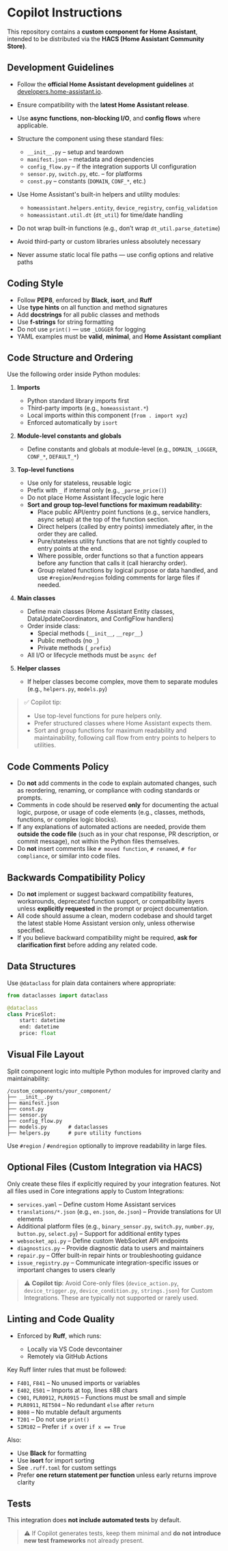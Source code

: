 # Copilot Instructions

This repository contains a **custom component for Home Assistant**, intended to be distributed via the **HACS (Home Assistant Community Store)**.

## Development Guidelines

-   Follow the **official Home Assistant development guidelines** at [developers.home-assistant.io](https://developers.home-assistant.io).
-   Ensure compatibility with the **latest Home Assistant release**.
-   Use **async functions**, **non-blocking I/O**, and **config flows** where applicable.
-   Structure the component using these standard files:

    -   `__init__.py` – setup and teardown
    -   `manifest.json` – metadata and dependencies
    -   `config_flow.py` – if the integration supports UI configuration
    -   `sensor.py`, `switch.py`, etc. – for platforms
    -   `const.py` – constants (`DOMAIN`, `CONF_*`, etc.)

-   Use Home Assistant's built-in helpers and utility modules:

    -   `homeassistant.helpers.entity`, `device_registry`, `config_validation`
    -   `homeassistant.util.dt` (`dt_util`) for time/date handling

-   Do not wrap built-in functions (e.g., don’t wrap `dt_util.parse_datetime`)
-   Avoid third-party or custom libraries unless absolutely necessary
-   Never assume static local file paths — use config options and relative paths

## Coding Style

-   Follow **PEP8**, enforced by **Black**, **isort**, and **Ruff**
-   Use **type hints** on all function and method signatures
-   Add **docstrings** for all public classes and methods
-   Use **f-strings** for string formatting
-   Do not use `print()` — use `_LOGGER` for logging
-   YAML examples must be **valid**, **minimal**, and **Home Assistant compliant**

## Code Structure and Ordering

Use the following order inside Python modules:

1. **Imports**

    - Python standard library imports first
    - Third-party imports (e.g., `homeassistant.*`)
    - Local imports within this component (`from . import xyz`)
    - Enforced automatically by `isort`

2. **Module-level constants and globals**

    - Define constants and globals at module-level (e.g., `DOMAIN`, `_LOGGER`, `CONF_*`, `DEFAULT_*`)

3. **Top-level functions**

    - Use only for stateless, reusable logic
    - Prefix with `_` if internal only (e.g., `_parse_price()`)
    - Do not place Home Assistant lifecycle logic here
    - **Sort and group top-level functions for maximum readability:**
        - Place public API/entry point functions (e.g., service handlers, async setup) at the top of the function section.
        - Direct helpers (called by entry points) immediately after, in the order they are called.
        - Pure/stateless utility functions that are not tightly coupled to entry points at the end.
        - Where possible, order functions so that a function appears before any function that calls it (call hierarchy order).
        - Group related functions by logical purpose or data handled, and use `#region`/`#endregion` folding comments for large files if needed.

4. **Main classes**

    - Define main classes (Home Assistant Entity classes, DataUpdateCoordinators, and ConfigFlow handlers)
    - Order inside class:
        - Special methods (`__init__`, `__repr__`)
        - Public methods (no `_`)
        - Private methods (`_prefix`)
    - All I/O or lifecycle methods must be `async def`

5. **Helper classes**

    - If helper classes become complex, move them to separate modules (e.g., `helpers.py`, `models.py`)

> ✅ Copilot tip:
>
> -   Use top-level functions for pure helpers only.
> -   Prefer structured classes where Home Assistant expects them.
> -   Sort and group functions for maximum readability and maintainability, following call flow from entry points to helpers to utilities.

## Code Comments Policy

-   Do **not** add comments in the code to explain automated changes, such as reordering, renaming, or compliance with coding standards or prompts.
-   Comments in code should be reserved **only** for documenting the actual logic, purpose, or usage of code elements (e.g., classes, methods, functions, or complex logic blocks).
-   If any explanations of automated actions are needed, provide them **outside the code file** (such as in your chat response, PR description, or commit message), not within the Python files themselves.
-   Do **not** insert comments like `# moved function`, `# renamed`, `# for compliance`, or similar into code files.

## Backwards Compatibility Policy

-   Do **not** implement or suggest backward compatibility features, workarounds, deprecated function support, or compatibility layers unless **explicitly requested** in the prompt or project documentation.
-   All code should assume a clean, modern codebase and should target the latest stable Home Assistant version only, unless otherwise specified.
-   If you believe backward compatibility might be required, **ask for clarification first** before adding any related code.

## Data Structures

Use `@dataclass` for plain data containers where appropriate:

```python
from dataclasses import dataclass

@dataclass
class PriceSlot:
    start: datetime
    end: datetime
    price: float
```

## Visual File Layout

Split component logic into multiple Python modules for improved clarity and maintainability:

```
/custom_components/your_component/
├── __init__.py
├── manifest.json
├── const.py
├── sensor.py
├── config_flow.py
├── models.py       # dataclasses
├── helpers.py      # pure utility functions
```

Use `#region` / `#endregion` optionally to improve readability in large files.

## Optional Files (Custom Integration via HACS)

Only create these files if explicitly required by your integration features. Not all files used in Core integrations apply to Custom Integrations:

-   `services.yaml` – Define custom Home Assistant services
-   `translations/*.json` (e.g., `en.json`, `de.json`) – Provide translations for UI elements
-   Additional platform files (e.g., `binary_sensor.py`, `switch.py`, `number.py`, `button.py`, `select.py`) – Support for additional entity types
-   `websocket_api.py` – Define custom WebSocket API endpoints
-   `diagnostics.py` – Provide diagnostic data to users and maintainers
-   `repair.py` – Offer built-in repair hints or troubleshooting guidance
-   `issue_registry.py` – Communicate integration-specific issues or important changes to users clearly

> ⚠️ **Copilot tip**: Avoid Core-only files (`device_action.py`, `device_trigger.py`, `device_condition.py`, `strings.json`) for Custom Integrations. These are typically not supported or rarely used.

## Linting and Code Quality

-   Enforced by **Ruff**, which runs:

    -   Locally via VS Code devcontainer
    -   Remotely via GitHub Actions

Key Ruff linter rules that must be followed:

-   `F401`, `F841` – No unused imports or variables
-   `E402`, `E501` – Imports at top, lines ≤88 chars
-   `C901`, `PLR0912`, `PLR0915` – Functions must be small and simple
-   `PLR0911`, `RET504` – No redundant `else` after `return`
-   `B008` – No mutable default arguments
-   `T201` – Do not use `print()`
-   `SIM102` – Prefer `if x` over `if x == True`

Also:

-   Use **Black** for formatting
-   Use **isort** for import sorting
-   See `.ruff.toml` for custom settings
-   Prefer **one return statement per function** unless early returns improve clarity

## Tests

This integration does **not include automated tests** by default.

> ⚠️ If Copilot generates tests, keep them minimal and **do not introduce new test frameworks** not already present.
